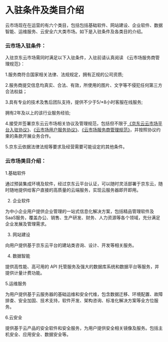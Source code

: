 # **入驻条件及类目介绍**

云市场现在在运营的有六个类目，包括包括基础软件、网站建设、企业软件、数据智能、运维服务、云安全六大类市场。如下是入驻条件及各类目的介绍。

### **云市场入驻条件：**

入驻京东云市场需同时满足以下入驻条件，入驻前请认真阅读 《云市场服务商管理规范》：

1.服务商符合国家相关法律、法规规定，拥有正规的公司资质;

2.服务商提交信息均真实、合法、有效，所使用的图片、文字等不侵犯任何第三方合法权益；

3.具有专业的技术及售后团队支持，提供不少于5/*8小时客服在线服务;

拥有2年及以上的该行业服务经验;

4.接受并签署京东云云市场相关协议及管理规范，包括但不限于[《京东云云市场平台入驻协议》](https://www.jdcloud.com/help/detail/601/isCateLog/1)、[《云市场用户服务协议》](https://www.jdcloud.com/help/detail/212/isCateLog/1)、[《云市场服务商管理规范》](https://www.jdcloud.com/help/detail/598/isCateLog/1)，并按照协议约束的条款开展业务合作。

5.京东云依据法律法规等要求及经营需要可能设定的其他条件。

### **云市场类目介绍：**

1.基础软件

通过预装集成环境及软件，经过京东云平台认证，可以随时灵活部署于京东云，随时随地提供给客户直接的高质量的云端服务，实现云服务器即开即用。

2. 企业软件

为中小企业用户提供企业管理的一站式信息化解决方案，包括精品管理软件及SaaS服务，覆盖办公、销售、生产研发、财务、人力资源等各个领域，充分满足企业发展及管理需求。

3. 网站建设

向用户提供基于京东云平台的建站类咨询、设计、开发等相关服务。

4. 数据智能

提供高性能、高可用的 API 托管服务及强大的数据库系统和数据平台等服务，并提供计量计费功能。

5.运维服务

为用户提供基于云服务器的基础运维和安全代维，包含数据迁移、环境配置、故障排查、安全加固、技术支持，软件开发、架构咨询、标准化解决方案等全方位服务。

6.云安全

提供基于云产品的安全软件和安全服务，为用户提供安全相关镜像及服务。包括主机安全、应用安全、数据安全等。